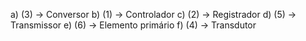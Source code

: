 a) (3) -> Conversor
b) (1) -> Controlador
c) (2) -> Registrador
d) (5) -> Transmissor
e) (6) -> Elemento primário
f) (4) -> Transdutor
